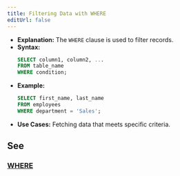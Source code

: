 ```yaml
---
title: Filtering Data with WHERE
editUrl: false
---
```


* **Explanation:** The `WHERE` clause is used to filter records.
* **Syntax:**
  ```sql
  SELECT column1, column2, ...
  FROM table_name
  WHERE condition;
  ```
* **Example:**
  ```sql
  SELECT first_name, last_name
  FROM employees
  WHERE department = 'Sales';
  ```
* **Use Cases:** Fetching data that meets specific criteria.

## See

### [WHERE](/notes/sql/keywords/where)
